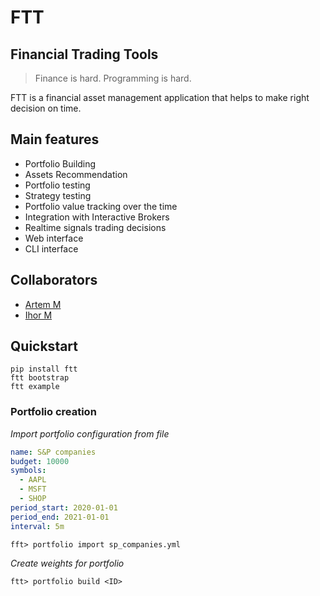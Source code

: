 # FTT

## Financial Trading Tools

> Finance is hard. Programming is hard.

FTT is a financial asset management application that helps to make right decision on time. 

## Main features

* Portfolio Building
* Assets Recommendation
* Portfolio testing
* Strategy testing
* Portfolio value tracking over the time
* Integration with Interactive Brokers
* Realtime signals trading decisions
* Web interface
* CLI interface

## Collaborators
- [Artem M](https://github.com/ignar)
- [Ihor M](https://github.com/IhorMok)


## Quickstart

```
pip install ftt
ftt bootstrap
ftt example
```


### Portfolio creation

*Import portfolio configuration from file*

```yaml
name: S&P companies
budget: 10000
symbols:
  - AAPL
  - MSFT
  - SHOP
period_start: 2020-01-01
period_end: 2021-01-01
interval: 5m
```

```
fft> portfolio import sp_companies.yml
```

*Create weights for portfolio*

```
ftt> portfolio build <ID>
```

